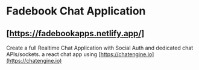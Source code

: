 # Fadebook Chat Application
## [https://fadebookapps.netlify.app/]

Create a full Realtime Chat Application with Social Auth and dedicated chat APIs/sockets.
a react chat app using [https://chatengine.io](https://chatengine.io)
